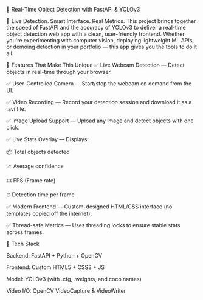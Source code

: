 🚀 Real-Time Object Detection with FastAPI & YOLOv3

🎯 Live Detection. Smart Interface. Real Metrics.
This project brings together the speed of FastAPI and the accuracy of YOLOv3 to deliver a real-time object detection web app with a clean, user-friendly frontend. Whether you're experimenting with computer vision, deploying lightweight ML APIs, or demoing detection in your portfolio — this app gives you the tools to do it all.

🧠 Features That Make This Unique
✅ Live Webcam Detection — Detect objects in real-time through your browser.

✅ User-Controlled Camera — Start/stop the webcam on demand from the UI.

✅ Video Recording — Record your detection session and download it as a .avi file.

✅ Image Upload Support — Upload any image and detect objects with one click.

✅ Live Stats Overlay — Displays:

📦 Total objects detected

📈 Average confidence

🎞 FPS (Frame rate)

⏱ Detection time per frame

✅ Modern Frontend — Custom-designed HTML/CSS interface (no templates copied off the internet).

✅ Thread-safe Metrics — Uses threading locks to ensure stable stats across frames.

🔧 Tech Stack

Backend: FastAPI + Python + OpenCV

Frontend: Custom HTML5 + CSS3 + JS

Model: YOLOv3 (with .cfg, .weights, and coco.names)

Video I/O: OpenCV VideoCapture & VideoWriter
